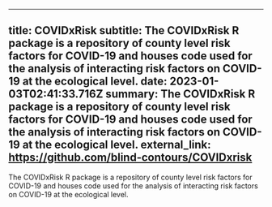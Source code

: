
---
title: COVIDxRisk
subtitle: The COVIDxRisk R package is a repository of county level risk factors for COVID-19 and houses code used for the analysis of interacting risk factors on COVID-19 at the ecological level. 
date: 2023-01-03T02:41:33.716Z
summary:  The COVIDxRisk R package is a repository of county level risk factors for COVID-19 and houses code used for the analysis of interacting risk factors on COVID-19 at the ecological level. 
external_link: https://github.com/blind-contours/COVIDxrisk
---
The COVIDxRisk R package is a repository of county level risk factors for COVID-19 and houses code used for the analysis of interacting risk factors on COVID-19 at the ecological level. 
